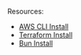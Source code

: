 Resources:
- [AWS CLI Install](https://docs.aws.amazon.com/cli/latest/userguide/getting-started-install.html)
- [Terraform Install](https://developer.hashicorp.com/terraform/install)
- [Bun Install](https://bun.sh/docs/installation)
